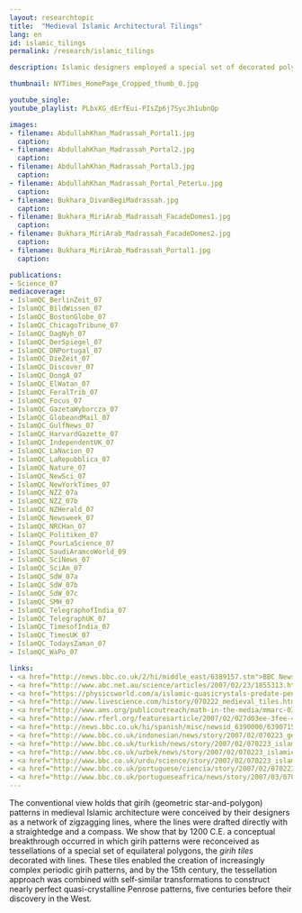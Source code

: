 ```yaml
---
layout: researchtopic
title:  "Medieval Islamic Architectural Tilings"
lang: en
id: islamic_tilings
permalink: /research/islamic_tilings

description: Islamic designers employed a special set of decorated polygons, the girih tiles, to generate patterns reflecting decagonal geometries centuries before they were understood in the West. 

thumbnail: NYTimes_HomePage_Cropped_thumb_0.jpg

youtube_single: 
youtube_playlist: PLbxXG_dErfEui-PIsZp6j7SycJh1ubnQp

images:
- filename: AbdullahKhan_Madrassah_Portal1.jpg
  caption: 
- filename: AbdullahKhan_Madrassah_Portal2.jpg
  caption: 
- filename: AbdullahKhan_Madrassah_Portal3.jpg
  caption: 
- filename: AbdullahKhan_Madrassah_Portal_PeterLu.jpg
  caption:
- filename: Bukhara_DivanBegiMadrassah.jpg
  caption:
- filename: Bukhara_MiriArab_Madrassah_FacadeDomes1.jpg
  caption:
- filename: Bukhara_MiriArab_Madrassah_FacadeDomes2.jpg
  caption:
- filename: Bukhara_MiriArab_Madrassah_Portal1.jpg
  caption:

publications:
- Science_07
mediacoverage:
- IslamQC_BerlinZeit_07
- IslamQC_BildWissen_07
- IslamQC_BostonGlobe_07
- IslamQC_ChicagoTribune_07
- IslamQC_DagNyh_07
- IslamQC_DerSpiegel_07
- IslamQC_DNPortugal_07
- IslamQC_DieZeit_07
- IslamQC_Discover_07
- IslamQC_DongA_07
- IslamQC_ElWatan_07
- IslamQC_FeralTrib_07
- IslamQC_Focus_07
- IslamQC_GazetaWyborcza_07
- IslamQC_GlobeandMail_07
- IslamQC_GulfNews_07
- IslamQC_HarvardGazette_07
- IslamQC_IndependentUK_07
- IslamQC_LaNacion_07
- IslamQC_LaRepubblica_07
- IslamQC_Nature_07
- IslamQC_NewSci_07
- IslamQC_NewYorkTimes_07
- IslamQC_NZZ_07a
- IslamQC_NZZ_07b
- IslamQC_NZHerald_07
- IslamQC_Newsweek_07
- IslamQC_NRCHan_07
- IslamQC_Politiken_07
- IslamQC_PourLaScience_07
- IslamQC_SaudiAramcoWorld_09
- IslamQC_SciNews_07
- IslamQC_SciAm_07
- IslamQC_SdW_07a
- IslamQC_SdW_07b
- IslamQC_SdW_07c
- IslamQC_SMH_07
- IslamQC_TelegraphofIndia_07
- IslamQC_TelegraphUK_07
- IslamQC_TimesofIndia_07
- IslamQC_TimesUK_07
- IslamQC_TodaysZaman_07
- IslamQC_WaPo_07

links:
- <a href="http://news.bbc.co.uk/2/hi/middle_east/6389157.stm">BBC News [UK]</a> (Feb 2007)
- <a href="http://www.abc.net.au/science/articles/2007/02/23/1855313.htm">ABC [Australia] (Feb 2007)
- <a href="https://physicsworld.com/a/islamic-quasicrystals-predate-penrose-tiles/">PhysicsWeb.org</a> (Feb 2007)
- <a href="http://www.livescience.com/history/070222_medieval_tiles.html">LiveScience.com</a> (Feb 2007)
- <a href="http://www.ams.org/publicoutreach/math-in-the-media/mmarc-03-2007-media#two">Math in the Media, from the AMS</a> (Feb 2007)
- <a href="http://www.rferl.org/featuresarticle/2007/02/027d03ee-3fee-47e0-a65b-7cc9b2ad54e7.html">Radio Free Europe / Radio Liberty</a> (Feb 2007)
- <a href="http://news.bbc.co.uk/hi/spanish/misc/newsid_6390000/6390715.stm">BBC Mundo [Spain]</a> (Feb 2007)
- <a href="http://www.bbc.co.uk/indonesian/news/story/2007/02/070223_geometricislamicart.shtml">BBC News [Indonesia]</a> (Feb 2007)
- <a href="http://www.bbc.co.uk/turkish/news/story/2007/02/070223_islam-geometry.shtml">BBC News [Turkey]</a> (Feb 2007)
- <a href="http://www.bbc.co.uk/uzbek/news/story/2007/02/070223_islamic_art.shtml">BBC News [Uzbekistan]</a> (Feb 2007)
- <a href="http://www.bbc.co.uk/urdu/science/story/2007/02/070223_islamic_art_geometry_zb.shtml">BBC News [Pakistan]</a> (Feb 2007)
- <a href="http://www.bbc.co.uk/portuguese/ciencia/story/2007/02/070223_arteislamicafn.shtml">BBC News [Brasil]</a> (Feb 2007)
- <a href="http://www.bbc.co.uk/portugueseafrica/news/story/2007/03/070228_arteislamica.shtml">BBC News [Portugese Africa]</a> (Mar 2007)
---
```

The conventional view holds that girih (geometric star-and-polygon) patterns in medieval Islamic architecture were conceived by their designers as a network of zigzagging lines, where the lines were drafted directly with a straightedge and a compass. We show that by 1200 C.E. a conceptual breakthrough occurred in which girih patterns were reconceived as tessellations of a special set of equilateral polygons, the _girih tiles_ decorated with lines. These tiles enabled the creation of increasingly complex periodic girih patterns, and by the 15th century, the tessellation approach was combined with self-similar transformations to construct nearly perfect quasi-crystalline Penrose patterns, five centuries before their discovery in the West.

